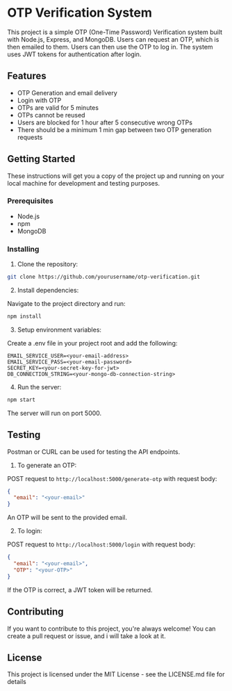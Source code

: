 # OTP Verification System

This project is a simple OTP (One-Time Password) Verification system built with Node.js, Express, and MongoDB. Users can request an OTP, which is then emailed to them. Users can then use the OTP to log in. The system uses JWT tokens for authentication after login.

## Features

- OTP Generation and email delivery
- Login with OTP
- OTPs are valid for 5 minutes
- OTPs cannot be reused
- Users are blocked for 1 hour after 5 consecutive wrong OTPs
- There should be a minimum 1 min gap between two OTP generation requests

## Getting Started

These instructions will get you a copy of the project up and running on your local machine for development and testing purposes.

### Prerequisites

- Node.js
- npm
- MongoDB

### Installing

1. Clone the repository:

```bash
git clone https://github.com/yourusername/otp-verification.git
```

2. Install dependencies:

Navigate to the project directory and run:

```bash
npm install
```

3. Setup environment variables:

Create a .env file in your project root and add the following:

```.env
EMAIL_SERVICE_USER=<your-email-address>
EMAIL_SERVICE_PASS=<your-email-password>
SECRET_KEY=<your-secret-key-for-jwt>
DB_CONNECTION_STRING=<your-mongo-db-connection-string>
```

4. Run the server:

```bash
npm start
```

The server will run on port 5000.

## Testing

Postman or CURL can be used for testing the API endpoints.

1. To generate an OTP:

POST request to `http://localhost:5000/generate-otp` with request body:

```json
{
  "email": "<your-email>"
}
```

An OTP will be sent to the provided email.

2. To login:

POST request to `http://localhost:5000/login` with request body:

```json
{
  "email": "<your-email>",
  "OTP": "<your-OTP>"
}
```

If the OTP is correct, a JWT token will be returned.

## Contributing

If you want to contribute to this project, you're always welcome! You can create a pull request or issue, and i will take a look at it.

## License

This project is licensed under the MIT License - see the LICENSE.md file for details
